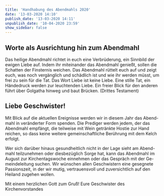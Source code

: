 ```yaml
---
title: 'Handhabung des Abendmahls 2020'
date: '13-03-2020 14:10'
publish_date: '13-03-2020 14:11'
unpublish_date: '10-04-2020 23:59'
show_sidebar: false
---
```


## Worte als Ausrichtung hin zum Abendmahl
Das heilige Abendmahl richtet in euch eine Verbrüderung, ein Sinnbild der ewigen Liebe auf. Indem ihr miteinander das Abendmahl genießt, sollen die Schatten der Finsternis weichen. Das Abendmahl rüttelt euch auf und zeigt euch, was noch vergänglich und schädlich ist und wie ihr werden müsst, um frei zu sein für die Tat. Das Wort Liebe ist keine Liebe. Eine stille Tat, ein Händedruck werden zur leuchtenden Liebe. Ein freier Blick für den anderen führt über Golgatha hinweg und baut Brücken. (Drittes Testament)


## Liebe Geschwister!

Mit Blick auf die aktuellen Ereignisse werden wir in diesem Jahr das Abend- mahl in veränderter Form spenden. Die Prediger werden jedem, der das Abendmahl empfängt, die teilweise mit Wein getränkte Hostie zur Hand reichen, so dass keine weitere gemeinschaftliche Berührung mit dem Kelch erfolgt.

Wer sich darüber hinaus gesundheitlich nicht in der Lage sieht am Abend- mahl teilzunehmen oder diesbezüglich Sorge hat, kann das Abendmahl im August zur Kirchentagswoche einnehmen oder das Gespräch mit der Ge- meindeleitung suchen.
Wir wünschen allen Geschwistern eine gesegnete Passionszeit, in der wir mutig, vertrauensvoll und zuversichtlich auf den Heiland zugehen wollen.

Mit einem herzlichen Gott zum Gruß!
Eure Geschwister des Kirchenvorstandes